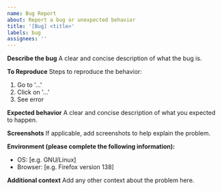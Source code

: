 ```yaml
---
name: Bug Report
about: Report a bug or unexpected behavior
title: '[Bug] <title>'
labels: bug
assignees: ''
---
```


**Describe the bug**
A clear and concise description of what the bug is.

**To Reproduce**
Steps to reproduce the behavior:

1. Go to '...'
2. Click on '...'
3. See error

**Expected behavior**
A clear and concise description of what you expected to happen.

**Screenshots**
If applicable, add screenshots to help explain the problem.

**Environment (please complete the following information):**

- OS: [e.g. GNU/Linux]
- Browser: [e.g. Firefox version 138]

**Additional context**
Add any other context about the problem here.

